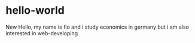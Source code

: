 # hello-world
New 
Hello, my name is flo and i study economics in germany but i am also interested in web-developing
